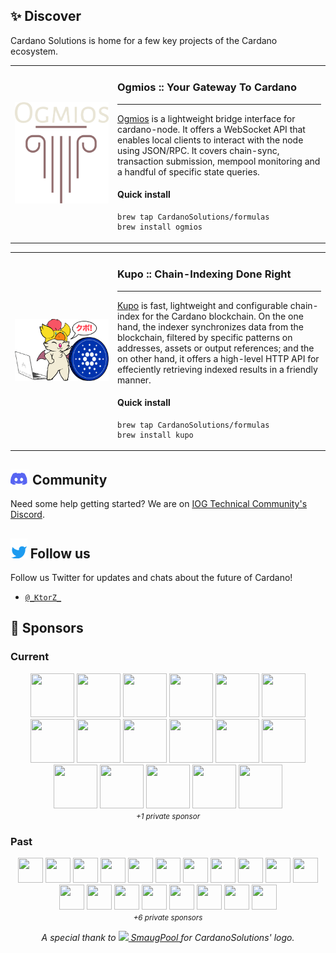 ## ✨ Discover

Cardano Solutions is home for a few key projects of the Cardano ecosystem.

<table style="border: none">
<tr>
<td width="150"><picture><source media="(prefers-color-scheme: light)" srcset="https://raw.githubusercontent.com/CardanoSolutions/ogmios/master/branding/ogmios__light.png"><img alt="Ogmios: gateway to Cardano" src="https://raw.githubusercontent.com/CardanoSolutions/ogmios/master/branding/ogmios__dark.png" width="150"></picture></td>
<td><h3>Ogmios :: Your Gateway To Cardano</h3><hr/><a href="https://github.com/cardanosolutions/ogmios">Ogmios</a> is a lightweight bridge interface for cardano-node. It offers a WebSocket API that enables local clients to interact with the node using JSON/RPC. It covers chain-sync, transaction submission, mempool monitoring and a handful of specific state queries.

<h4>Quick install</h4>

```console
brew tap CardanoSolutions/formulas
brew install ogmios
```
</td>
</tr>
</table>

<table style="border: none">
<tr>
<td width="150"><img  width="150" alt="Kupo :: Chain-Indexing Done Right" src="https://raw.githubusercontent.com/CardanoSolutions/kupo/master/docs/kupo.png"></td>
<td><h3>Kupo :: Chain-Indexing Done Right</h3><hr/><a href="https://github.com/cardanosolutions/kupo">Kupo</a> is fast, lightweight and configurable chain-index for the Cardano blockchain. On the one hand, the indexer synchronizes data from the blockchain, filtered by specific patterns on addresses, assets or output references; and the on other hand, it offers a high-level HTTP API for effeciently retrieving indexed results in a friendly manner.

<h4>Quick install</h4>

```console
brew tap CardanoSolutions/formulas
brew install kupo
```
</td>
</tr>
</table>

## <img src="https://raw.githubusercontent.com/CardanoSolutions/ogmios/master/.github/discord.svg" height="24" /> Community

Need some help getting started? We are on [IOG Technical Community's Discord](https://discord.gg/ZeyDn65t5v).

## <img src="https://raw.githubusercontent.com/CardanoSolutions/ogmios/master/.github/twitter.svg" height="32" /> Follow us

Follow us Twitter for updates and chats about the future of Cardano!

- [`@_KtorZ_`](https://twitter.com/_KtorZ_)

## 💖 Sponsors

### Current

<p align="center">
  <a href="https://github.com/butaneprotocol"><img src="https://avatars.githubusercontent.com/u/142697482?s=70&v=4" width=70 height=70 /></a> 
  <a href="https://sundaeswap.finance/"><img src="https://avatars.githubusercontent.com/u/83610786?s=70&v=4" width=70 height=70 /></a>
  <a href="https://blockfrost.io/"><img src="https://avatars.githubusercontent.com/u/70073210?s=70&v=4" width=70 height=70 /></a>
  <a href="https://github.com/DripDropz"><img src="https://avatars.githubusercontent.com/u/97243109?s=70&v=4" width=70 height=70 /></a>
  <a href="https://github.com/projectNEWM"><img src="https://avatars.githubusercontent.com/u/83253396?s=60&v=4" width=70 height=70 /></a>
  <a href="https://github.com/minswap"><img src="https://avatars.githubusercontent.com/u/80548193?s=70&v=4" width=70 height=70 /></a>
  <a href="https://github.com/aada-finance"><img src="https://avatars.githubusercontent.com/u/89693711?s=60&v=4" width=70 height=70 /></a>
  <a href="https://github.com/AndrewWestberg"><img src="https://avatars.githubusercontent.com/u/245918?s=60&v=4" width=70 height=70 /></a>
  <a href="https://github.com/McManford"><img src="https://avatars.githubusercontent.com/u/7148419?s=60&v=4" width=70 height=70 /></a>
  <a href="https://github.com/mpizenberg"><img src="https://avatars.githubusercontent.com/u/2905865?s=60&v=4" width=70 height=70 /></a>
  <a href="https://github.com/cffls"><img src="https://avatars.githubusercontent.com/u/48079971?s=70&v=4" width=70 height=70 /></a>
  <a href="https://github.com/OneDeuxTriSeiGo"><img src="https://avatars.githubusercontent.com/u/9424043?s=70&v=4" width=70 height=70 /></a>
  <a href="https://github.com/Quantumplation"><img src="https://avatars.githubusercontent.com/u/49870?v=4" width=70 height=70 /></a>
  <a href="https://github.com/codybutz"><img src="https://avatars.githubusercontent.com/u/3670430?s=70&v=4" width=70 height=70 /></a>
  <a href="https://github.com/scarmuega"><img src="https://avatars.githubusercontent.com/u/653886?s=70&v=4" width=70 height=70 /></a>
  <a href="https://github.com/perturbing"><img src="https://avatars.githubusercontent.com/u/107037423?s=70&v=4" width=70 height=70 /></a>
  <a href="https://github.com/prometheus-pool"><img src="https://avatars.githubusercontent.com/u/9547191?s=70&v=4" width=70 height=70 /></a>
  <br/>
    <small><i>+1 private sponsor</i></small>
</p>

### Past

<p align="center">
    <a href="https://raynetwork.io/"><img src="https://avatars.githubusercontent.com/u/153427773?s=200&v=4" width=40 height=40 /></a>
    <a href="https://eternl.io/"><img src="https://eternl.io/icons/favicon-128x128.png" width=40 height=40 /></a>
    <a href="https://jpeg.store/"><img src="https://avatars.githubusercontent.com/u/98781883?s=40&v=4" width=40 height=40 /></a>
    <a href="https://github.com/4TT1L4"><img src="https://avatars.githubusercontent.com/u/2914096?s=40&v=4" width=40 height=40 /></a>
    <a href="https://github.com/D-Biela"><img src="https://avatars.githubusercontent.com/u/23465326?s=40&v=4" width=40 height=40 /></a>
    <a href="https://github.com/Supersoloo"><img src="https://avatars.githubusercontent.com/u/121493964?s=40&v=4" width=40 height=40 /></a>
    <a href="https://github.com/kreate-art"><img src="https://avatars.githubusercontent.com/u/118675270?s=40&v=4" width=40 height=40 /></a>
    <a href="https://github.com/tokenstakepool"><img src="https://avatars.githubusercontent.com/u/101922076?s=40&v=4" width=40 height=40 /></a>
    <a href="https://github.com/artemwright"><img src="https://avatars.githubusercontent.com/u/83517471?s=40&v=4" width=40 height=40 /></a>
    <a href="https://github.com/mrbrinker"><img src="https://avatars.githubusercontent.com/u/41247403?s=40&v=4" width=40 height=40 /></a>
    <a href="https://github.com/will-break-it"><img src="https://avatars.githubusercontent.com/u/9065638?s=40&v=4" width=40 height=40 /></a>
    <a href="https://github.com/sacrelege"><img src="https://avatars.githubusercontent.com/u/7289595?s=40&v=4" width=40 height=40 /></a>
    <a href="https://github.com/kopeboy"><img src="https://avatars.githubusercontent.com/u/4728367?s=40&v=4" width=40 height=40 /></a>
    <a href="https://github.com/4TT1L4"><img src="https://avatars.githubusercontent.com/u/2914096?s=40&v=4" width=40 height=40 /></a>
    <a href="https://github.com/bosskopp"><img src="https://avatars.githubusercontent.com/u/1733427?s=40&v=4" width=40 height=40 /></a>
    <a href="https://github.com/NilsDannemann"><img src="https://avatars.githubusercontent.com/u/1572663?s=40&v=4" width=40 height=40 /></a>
    <a href="https://github.com/savaki"><img src="https://avatars.githubusercontent.com/u/108710?s=40&v=4" width=40 height=40 /></a>
    <a href="https://github.com/tapiocapool"><img src="https://avatars.githubusercontent.com/u/80033713?s=40&v=4" width=40 height=40 /></a>
    <a href="https://github.com/kayandra"><img src="https://avatars.githubusercontent.com/u/5002506?s=40&v=4" width=40 height=40 /></a>
    <br/>
    <small><i>+6 private sponsors</i></small>
</p>

<p align="center"><i>A special thank to <a href="https://github.com/SmaugPool"><img src="https://github.com/SmaugPool.png" height=20 /> SmaugPool </a> for CardanoSolutions' logo.</i></p>

